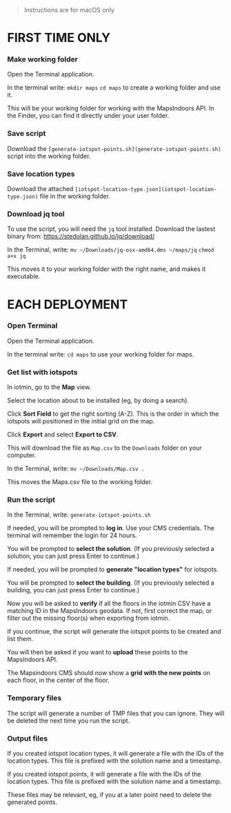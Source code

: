 > Instructions are for macOS only

# FIRST TIME ONLY

### Make working folder

Open the Terminal application.

In the terminal write:
`mkdir maps`
`cd maps`
to create a working folder and use it.

This will be your working folder for working with the MapsIndoors API.
In the Finder, you can find it directly under your user folder.


### Save script

Download the `[generate-iotspot-points.sh](generate-iotspot-points.sh)` script into the working folder.


### Save location types

Download the attached `[iotspot-location-type.json](iotspot-location-type.json)` file in the working folder.


### Download jq tool

To use the script, you will need the `jq` tool installed.
Download the lastest binary from: https://stedolan.github.io/jq/download/

In the Terminal, write:
`mv ~/Downloads/jq-osx-amd64.dms ~/maps/jq`
`chmod a+x jq`

This moves it to your working folder with the right name, and makes it executable.



# EACH DEPLOYMENT

### Open Terminal

Open the Terminal application.

In the terminal write:
`cd maps`
to use your working folder for maps.


### Get list with iotspots

In iotmin, go to the **Map** view.

Select the location about to be installed (eg, by doing a search).

Click **Sort Field** to get the right sorting (A-Z). This is the order in which the iotspots will positioned in the initial grid on the map.

Click **Export** and select **Export to CSV**.

This will download the file as `Map.csv` to the `Downloads` folder on your computer.

In the Terminal, write:
`mv ~/Downloads/Map.csv .`

This moves the Maps.csv file to the working folder.


### Run the script

In the Terminal, write:
`generate-iotspot-points.sh`

If needed, you will be prompted to **log in**. Use your CMS credentials. The terminal will remember the login for 24 hours.

You will be prompted to **select the solution**.
(If you previously selected a solution, you can just press Enter to continue.)

If needed, you will be prompted to **generate "location types"** for iotspots.

You will be prompted to **select the building**.
(If you previously selected a building, you can just press Enter to continue.)

Now you will be asked to **verify** if all the floors in the iotmin CSV have a matching ID in the MapsIndoors geodata. If not, first correct the map, or filter out the missing floor(s) when exporting from iotmin.

If you continue, the script will generate the iotspot points to be created and list them.

You will then be asked if you want to **upload** these points to the MapsIndoors API.

The Mapsindoors CMS should now show a **grid with the new points** on each floor, in the center of the floor.


### Temporary files

The script will generate a number of TMP files that you can ignore. They will be deleted the next time you run the script.


### Output files

If you created iotspot location types, it will generate a file with the IDs of the location types. This file is prefixed with the solution name and a timestamp.

If you created iotspot points, it will generate a file with the IDs of the location types. This file is prefixed with the solution name and a timestamp.

These files may be relevant, eg, if you at a later point need to delete the generated points.